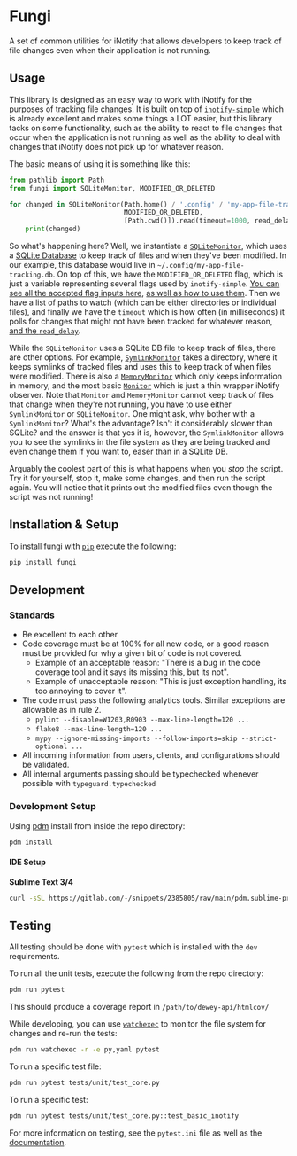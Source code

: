 # Fungi

A set of common utilities for iNotify that allows developers to keep track of file changes even when their application is not running.

## Usage

This library is designed as an easy way to work with iNotify for the purposes of tracking file changes. It is built on top of [`inotify-simple`](https://inotify-simple.readthedocs.io/en/latest/#) which is already excellent and makes some things a LOT easier, but this library tacks on some functionality, such as the ability to react to file changes that occur when the application is not running as well as the ability to deal with changes that iNotify does not pick up for whatever reason.

The basic means of using it is something like this:

```python
from pathlib import Path
from fungi import SQLiteMonitor, MODIFIED_OR_DELETED

for changed in SQLiteMonitor(Path.home() / '.config' / 'my-app-file-tracking.db',
                             MODIFIED_OR_DELETED,
                             [Path.cwd()]).read(timeout=1000, read_delay=100):
    print(changed)
```

So what's happening here? Well, we instantiate a [`SQLiteMonitor`](https://gitlab.com/abraxos/fungi/-/blob/main/fungi/core.py#L146), which uses a [SQLite Database](https://www.sqlite.org/index.html) to keep track of files and when they've been modified. In our example, this database would live in `~/.config/my-app-file-tracking.db`. On top of this, we have the `MODIFIED_OR_DELETED` flag, which is just a variable representing several flags used by `inotify-simple`. [You can see all the accepted flag inputs here](https://inotify-simple.readthedocs.io/en/latest/#inotify_simple.flags), [as well as how to use them](https://inotify-simple.readthedocs.io/en/latest/#example-usage). Then we have a list of paths to watch (which can be either directories or individual files), and finally we have the `timeout` which is how often (in milliseconds) it polls for changes that might not have been tracked for whatever reason, [and the `read_delay`](https://inotify-simple.readthedocs.io/en/latest/#inotify_simple.INotify.read).

While the `SQLiteMonitor` uses a SQLite DB file to keep track of files, there are other options. For example, [`SymlinkMonitor`](https://gitlab.com/abraxos/fungi/-/blob/main/fungi/core.py#L191) takes a directory, where it keeps symlinks of tracked files and uses this to keep track of when files were modified. There is also a [`MemoryMonitor`](https://gitlab.com/abraxos/fungi/-/blob/main/fungi/core.py#L123) which only keeps information in memory, and the most basic [`Monitor`](https://gitlab.com/abraxos/fungi/-/blob/main/fungi/core.py#L22) which is just a thin wrapper iNotify observer. Note that `Monitor` and `MemoryMonitor` cannot keep track of files that change when they're not running, you have to use either `SymlinkMonitor` or `SQLiteMonitor`. One might ask, why bother with a `SymlinkMonitor`? What's the advantage? Isn't it considerably slower than SQLite? and the answer is that yes it is, however, the `SymlinkMonitor` allows you to see the symlinks in the file system as they are being tracked and even change them if you want to, easer than in a SQLite DB.

Arguably the coolest part of this is what happens when you *stop* the script. Try it for yourself, stop it, make some changes, and then run the script again. You will notice that it prints out the modified files even though the script was not running!

## Installation & Setup

To install fungi with [`pip`](https://pip.pypa.io/en/stable/) execute the following:

```bash
pip install fungi
```

## Development

### Standards

- Be excellent to each other
- Code coverage must be at 100% for all new code, or a good reason must be provided for why a given bit of code is not covered.
  - Example of an acceptable reason: "There is a bug in the code coverage tool and it says its missing this, but its not".
  - Example of unacceptable reason: "This is just exception handling, its too annoying to cover it".
- The code must pass the following analytics tools. Similar exceptions are allowable as in rule 2.
  - `pylint --disable=W1203,R0903 --max-line-length=120 ...`
  - `flake8 --max-line-length=120 ...`
  - `mypy --ignore-missing-imports --follow-imports=skip --strict-optional ...`
- All incoming information from users, clients, and configurations should be validated.
- All internal arguments passing should be typechecked whenever possible with `typeguard.typechecked`

### Development Setup

Using [pdm](https://pdm.fming.dev/latest/) install from inside the repo directory:

```bash
pdm install
```

#### IDE Setup

**Sublime Text 3/4**

```bash
curl -sSL https://gitlab.com/-/snippets/2385805/raw/main/pdm.sublime-project.py | pdm run python
```

## Testing

All testing should be done with `pytest` which is installed with the `dev` requirements.

To run all the unit tests, execute the following from the repo directory:

```bash
pdm run pytest
```

This should produce a coverage report in `/path/to/dewey-api/htmlcov/`

While developing, you can use [`watchexec`](https://github.com/watchexec/watchexec) to monitor the file system for changes and re-run the tests:

```bash
pdm run watchexec -r -e py,yaml pytest
```

To run a specific test file:

```bash
pdm run pytest tests/unit/test_core.py
```

To run a specific test:

```bash
pdm run pytest tests/unit/test_core.py::test_basic_inotify
```

For more information on testing, see the `pytest.ini` file as well as the [documentation](https://docs.pytest.org/en/stable/).
